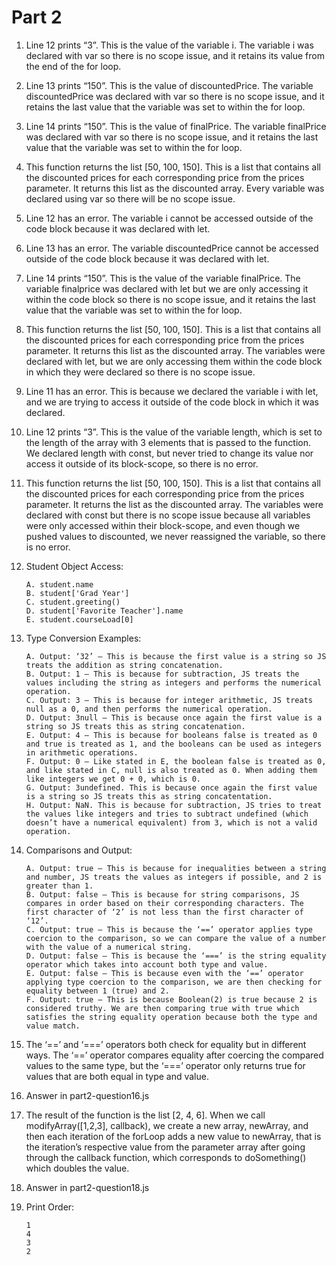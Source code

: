 # Part 2

1. Line 12 prints “3”. This is the value of the variable i. The variable i was declared with var so there is no scope issue, and it retains its value from the end of the for loop.
2. Line 13 prints “150”. This is the value of discountedPrice. The variable discountedPrice was declared with var so there is no scope issue, and it retains the last value that the variable was set to within the for loop.
3. Line 14 prints “150”. This is the value of finalPrice. The variable finalPrice was declared with var so there is no scope issue, and it retains the last value that the variable was set to within the for loop.
4. This function returns the list [50, 100, 150]. This is a list that contains all the discounted prices for each corresponding price from the prices parameter. It returns this list as the discounted array. Every variable was declared using var so there will be no scope issue.
5. Line 12 has an error. The variable i cannot be accessed outside of the code block because it was declared with let.
6. Line 13 has an error. The variable discountedPrice cannot be accessed outside of the code block because it was declared with let.
7. Line 14 prints “150”. This is the value of the variable finalPrice. The variable finalprice was declared with let but we are only accessing it within the code block so there is no scope issue, and it retains the last value that the variable was set to within the for loop.
8. This function returns the list [50, 100, 150]. This is a list that contains all the discounted prices for each corresponding price from the prices parameter. It returns this list as the discounted array. The variables were declared with let, but we are only accessing them within the code block in which they were declared so there is no scope issue.
9. Line 11 has an error. This is because we declared the variable i with let, and we are trying to access it outside of the code block in which it was declared.
10. Line 12 prints “3”. This is the value of the variable length, which is set to the length of the array with 3 elements that is passed to the function. We declared length with const, but never tried to change its value nor access it outside of its block-scope, so there is no error.
11. This function returns the list [50, 100, 150]. This is a list that contains all the discounted prices for each corresponding price from the prices parameter. It returns the list as the discounted array. The variables were declared with const but there is no scope issue because all variables were only accessed within their block-scope, and even though we pushed values to discounted, we never reassigned the variable, so there is no error.
12. Student Object Access:
    
        A. student.name
        B. student['Grad Year']
        C. student.greeting()
        D. student['Favorite Teacher'].name
        E. student.courseLoad[0]
13. Type Conversion Examples:

        A. Output: ‘32’ – This is because the first value is a string so JS treats the addition as string concatenation.
        B. Output: 1 – This is because for subtraction, JS treats the values including the string as integers and performs the numerical operation.
        C. Output: 3 – This is because for integer arithmetic, JS treats null as a 0, and then performs the numerical operation.
        D. Output: 3null – This is because once again the first value is a string so JS treats this as string concatenation.
        E. Output: 4 – This is because for booleans false is treated as 0 and true is treated as 1, and the booleans can be used as integers in arithmetic operations.
        F. Output: 0 – Like stated in E, the boolean false is treated as 0, and like stated in C, null is also treated as 0. When adding them like integers we get 0 + 0, which is 0.
        G. Output: 3undefined. This is because once again the first value is a string so JS treats this as string concatentation.
        H. Output: NaN. This is because for subtraction, JS tries to treat the values like integers and tries to subtract undefined (which doesn’t have a numerical equivalent) from 3, which is not a valid operation.
14. Comparisons and Output:
    
        A. Output: true – This is because for inequalities between a string and number, JS treats the values as integers if possible, and 2 is greater than 1.
        B. Output: false – This is because for string comparisons, JS compares in order based on their corresponding characters. The first character of ‘2’ is not less than the first character of ‘12’.
        C. Output: true – This is because the ‘==’ operator applies type coercion to the comparison, so we can compare the value of a number with the value of a numerical string.
        D. Output: false – This is because the ‘===’ is the string equality operator which takes into account both type and value.
        E. Output: false – This is because even with the ‘==’ operator applying type coercion to the comparison, we are then checking for equality between 1 (true) and 2.
        F. Output: true – This is because Boolean(2) is true because 2 is considered truthy. We are then comparing true with true which satisfies the string equality operation because both the type and value match.
15. The ‘==’ and ‘===’ operators both check for equality but in different ways. The ‘==’ operator compares equality after coercing the compared values to the same type, but the ‘===’ operator only returns true for values that are both equal in type and value.
16. Answer in part2-question16.js
17. The result of the function is the list [2, 4, 6]. When we call modifyArray([1,2,3], callback), we create a new array, newArray, and then each iteration of the forLoop adds a new value to newArray, that is the iteration’s respective value from the parameter array after going through the callback function, which corresponds to doSomething() which doubles the value.
18. Answer in part2-question18.js
19. Print Order:
    
        1
        4
        3
        2
